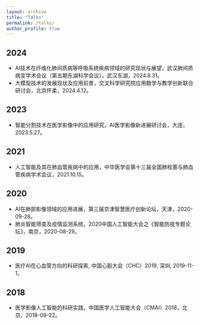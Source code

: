 ```yaml
---
layout: archive
title: "Talks"
permalink: /talks/
author_profile: true
---
```

## 2024
* AI技术在纤维化肺间质病等呼吸系统疾病领域的研究现状与展望，武汉肺间质病变学术会议（第五期东湖科学会议），武汉东湖，2024.8.31。
* 大模型技术的发展现状及应用前景，交叉科学研究院应用数学与教学创新联合研讨会，北京怀柔，2024.4.12。

## 2023
* 智能分割技术在医学影像中的应用研究，AI医学影像新进展研讨会，大连，2023.5.27。

## 2021
* 人工智能及其在肺血管疾病中的应用，中华医学会第十三届全国肺栓塞与肺血管疾病学术会议，2021.10.15。

## 2020
* AI在肺部影像领域的应用进展，第三届京津智慧医疗创新论坛，天津，2020-09-28。
* 肺炎智能筛查及疫情监测系统，2020中国人工智能大会之《智能防疫专题论坛》，南京，2020-08-29。

## 2019
* 医疗AI在心血管方向的科研探索, 中国心脏大会（CHC）2019, 深圳, 2019-11-1。

## 2018
* 医学影像人工智能的科研实践，中国医学人工智能大会（CMAI）2018，北京，2018-09-22。
